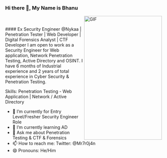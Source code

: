 ### Hi there 👋, My Name is Bhanu

<img align="right" alt="GIF" src="https://c.tenor.com/XZsgCFxscOcAAAAC/skull-fire.gif" width="250" height="400" />
<br><br>
#### Ex Security Engineer @Nykaa | Penetration Tester | Web Developer | Digital Forensics Analyst | CTF Developer    
I am open to work as a Security Engineer for Web application, Network Penetration Testing, Active Directory and OSINT. I have 6 months of Industrial experience and 2 years of total experience in Cyber Security & Penetration Testing.


Skills: Penetration Testing - Web Application | Network / Active Directory

- 🔭 I’m currently for Entry Level/Fresher Security Engineer Role 
- 🌱 I’m currently learning AD
- 💬 Ask me about Penetration Testing & CTF & Forensics 
- 📫 How to reach me: Twitter: @Mr7r0j4n 
- 😄 Pronouns: He/Him 


